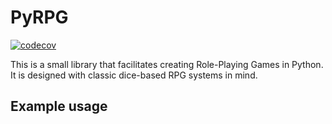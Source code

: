 # PyRPG

[![codecov](https://codecov.io/gh/feakuru/pyrpgkit/branch/master/graph/badge.svg)](https://codecov.io/gh/feakuru/pyrpgkit/)

This is a small library that facilitates creating Role-Playing Games in Python. It is designed with classic dice-based RPG systems in mind.

## Example usage
